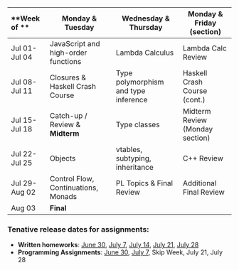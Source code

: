 | **Week of **        | <center>**Monday & Tuesday**</center>                | <center>**Wednesday & Thursday**</center>      | <center>**Monday & Friday (section)**</center> |
|:--------------------|:-----------------------------------------------------|:-----------------------------------------------|:-----------------------------------------------|
| Jul 01-<br/> Jul 04 |  JavaScript and high-order functions                 | Lambda Calculus                                | Lambda Calc Review
| Jul 08-<br/> Jul 11 |  Closures & Haskell Crash Course                     | Type polymorphism and type inference           | Haskell Crash Course (cont.)
| Jul 15-<br/> Jul 18 |  Catch-up / Review & **Midterm**                     | Type classes                                   | Midterm Review (Monday section)
| Jul 22-<br/> Jul 25 |  Objects                                             | vtables, subtyping, inheritance                | C++ Review 
| Jul 29-<br/> Aug 02 |  Control Flow, Continuations, Monads                 | PL Topics & Final Review                       | Additional Final Review
| Aug 03              |  **Final**                                           |                                                | 

### Tenative release dates for assignments:

- **Written homeworks**: [June 30](assn/hw1.pdf), [July 7](assn/hw2.pdf), [July 14](assn/hw3.pdf), [July 21](assn/hw4.pdf), [July 28](assn/hw5.pdf)
- **Programming Assignments**: [June 30](assn/pa1.zip), [July 7](assn/pa2.zip), Skip Week, July 21, July 28 

